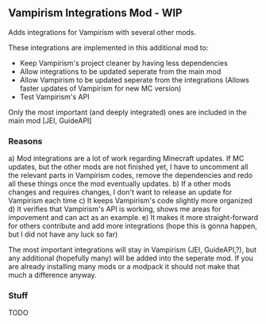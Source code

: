 ## Vampirism Integrations Mod - WIP

Adds integrations for Vampirism with several other mods.

These integrations are implemented in this additional mod to:
- Keep Vampirism's project cleaner by having less dependencies
- Allow integrations to be updated seperate from the main mod
- Allow Vampirism to be updated seperate from the integrations (Allows faster updates of Vampirism for new MC version)
- Test Vampirism's API

Only the most important (and deeply integrated) ones are included in the main mod [JEI, GuideAPI]

### Reasons
a) Mod integrations are a lot of work regarding Minecraft updates. If MC updates, but the other mods are not finished yet, I have to uncomment all the relevant parts in Vampirism codes, remove the dependencies and redo all these things once the mod eventually updates.
b) If a other mods changes and requires changes, I don't want to release an update for Vampirism each time
c) It keeps Vampirism's code slightly more organized
d) It verifies that Vampirism's API is working, shows me areas for impovement and can act as an example.
e) It makes it more straight-forward for others contribute and add more integrations (hope this is gonna happen, but I did not have any luck so far)

The most important integrations will stay in Vampirism (JEI, GuideAPI,?), but any additional (hopefully many) will be added into the seperate mod.
If you are already installing many mods or a modpack it should not make that much a difference anyway.

### Stuff
TODO
